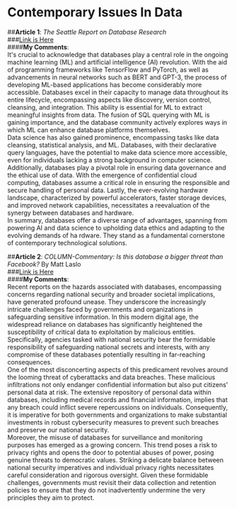 # Contemporary Issues In Data


##**Article 1**: _The Seattle Report on Database Research_  
###[Link is Here](https://cacm.acm.org/magazines/2022/8/262905-the-seattle-report-on-database-research/fulltext)  
####**My Comments**:  
It's crucial to acknowledge that databases play a central role in the ongoing machine learning (ML) and artificial intelligence (AI) revolution. With the aid of programming frameworks like TensorFlow and PyTorch, as well as advancements in neural networks such as BERT and GPT-3, the process of developing ML-based applications has become considerably more accessible. Databases excel in their capacity to manage data throughout its entire lifecycle, encompassing aspects like discovery, version control, cleansing, and integration. This ability is essential for ML to extract meaningful insights from data. The fusion of SQL querying with ML is gaining importance, and the database community actively explores ways in which ML can enhance database platforms themselves.  
Data science has also gained prominence, encompassing tasks like data cleansing, statistical analysis, and ML. Databases, with their declarative query languages, have the potential to make data science more accessible, even for individuals lacking a strong background in computer science. Additionally, databases play a pivotal role in ensuring data governance and the ethical use of data. With the emergence of confidential cloud computing, databases assume a critical role in ensuring the responsible and secure handling of personal data. Lastly, the ever-evolving hardware landscape, characterized by powerful accelerators, faster storage devices, and improved network capabilities, necessitates a reevaluation of the synergy between databases and hardware.  
In summary, databases offer a diverse range of advantages, spanning from powering AI and data science to upholding data ethics and adapting to the evolving demands of ha rdware. They stand as a fundamental cornerstone of contemporary technological solutions.    


##**Article 2**: _COLUMN-Commentary: Is this database a bigger threat than Facebook?_ By Matt Laslo  
###[Link is Here](https://www.reuters.com/article/laslo-media/column-commentary-is-this-database-a-bigger-threat-than-facebook-idINL1N1RT1YY)  
####**My Comments**:  
Recent reports on the hazards associated with databases, encompassing concerns regarding national security and broader societal implications, have generated profound unease. They underscore the increasingly intricate challenges faced by governments and organizations in safeguarding sensitive information. In this modern digital age, the widespread reliance on databases has significantly heightened the susceptibility of critical data to exploitation by malicious entities. Specifically, agencies tasked with national security bear the formidable responsibility of safeguarding national secrets and interests, with any compromise of these databases potentially resulting in far-reaching consequences.  
One of the most disconcerting aspects of this predicament revolves around the looming threat of cyberattacks and data breaches. These malicious infiltrations not only endanger confidential information but also put citizens' personal data at risk. The extensive repository of personal data within databases, including medical records and financial information, implies that any breach could inflict severe repercussions on individuals. Consequently, it is imperative for both governments and organizations to make substantial investments in robust cybersecurity measures to prevent such breaches and preserve our national security.  
Moreover, the misuse of databases for surveillance and monitoring purposes has emerged as a growing concern. This trend poses a risk to privacy rights and opens the door to potential abuses of power, posing genuine threats to democratic values. Striking a delicate balance between national security imperatives and individual privacy rights necessitates careful consideration and rigorous oversight. Given these formidable challenges, governments must revisit their data collection and retention policies to ensure that they do not inadvertently undermine the very principles they aim to protect.

